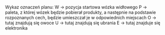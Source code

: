 Wykaz oznaczeń planu:
W -> pozycja startowa wózka widłowego
P -> paleta, z której wózek będzie pobierał produkty, a następnie na podstawie rozpoznanych cech, będzie umieszczał je w odpowiednich miejscach
O -> tutaj znajdują się owoce
U -> tutaj znajdują się ubrania
E -> tutaj znajduje się elektronika
